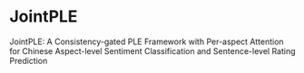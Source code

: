# JointPLE
JointPLE: A Consistency-gated PLE Framework with Per-aspect Attention for Chinese Aspect-level Sentiment Classification and Sentence-level Rating Prediction
